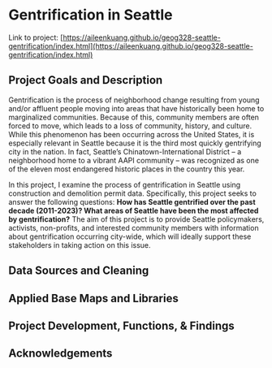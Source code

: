 # Gentrification in Seattle
Link to project: [https://aileenkuang.github.io/geog328-seattle-gentrification/index.html](https://aileenkuang.github.io/geog328-seattle-gentrification/index.html)

## Project Goals and Description

Gentrification is the process of neighborhood change resulting from young and/or affluent people moving into areas that have historically been home to marginalized communities. Because of this, community members are often forced to move, which leads to a loss of community, history, and culture. While this phenomenon has been occurring across the United States, it is especially relevant in Seattle because it is the third most quickly gentrifying city in the nation. In fact, Seattle’s Chinatown-International District – a neighborhood home to a vibrant AAPI community – was recognized as one of the eleven most endangered historic places in the country this year. 

In this project, I examine the process of gentrification in Seattle using construction and demolition permit data. Specifically, this project seeks to answer the following questions: **How has Seattle gentrified over the past decade (2011-2023)? What areas of Seattle have been the most affected by gentrification?** The aim of this project is to provide Seattle policymakers, activists, non-profits, and interested community members with information about gentrification occurring city-wide, which will ideally support these stakeholders in taking action on this issue.

## Data Sources and Cleaning

## Applied Base Maps and Libraries

## Project Development, Functions, & Findings

## Acknowledgements